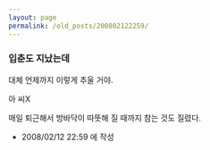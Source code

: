 ```yaml
---
layout: page
permalink: /old_posts/200802122259/
---
```


### 입춘도 지났는데

대체 언제까지 이렇게 추울 거야.

아 씨X

매일 퇴근해서 방바닥이 따뜻해 질 때까지 참는 것도 질렸다.






- 2008/02/12 22:59 에 작성